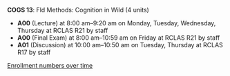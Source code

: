 **COGS 13**: Fld Methods: Cognition in Wild (4 units)

- **A00** (Lecture) at 8:00 am–9:20 am on Monday, Tuesday, Wednesday, Thursday at RCLAS R21 by staff
- **A00** (Final Exam) at 8:00 am–10:59 am on Friday at RCLAS R21 by staff
- **A01** (Discussion) at 10:00 am–10:50 am on Tuesday, Thursday at RCLAS R17 by staff

[Enrollment numbers over time](./COGS13.tsv)
